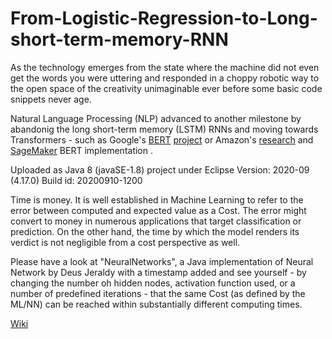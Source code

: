 # From-Logistic-Regression-to-Long-short-term-memory-RNN
As the technology emerges from the state where the machine did not even get the words you were uttering and responded in a choppy robotic way to the open space of the creativity unimaginable ever before some basic code snippets never age. 

Natural Language Processing (NLP) advanced to another milestone by abandonig the long short-term memory (LSTM) RNNs and moving towards Transformers - such as Google's [BERT](https://en.wikipedia.org/wiki/BERT_(language_model)) [project](https://github.com/google-research/bert) or Amazon's [research](https://s3-us-west-2.amazonaws.com/openai-assets/research-covers/language-unsupervised/language_understanding_paper.pdf) and [SageMaker](https://aws.amazon.com/blogs/machine-learning/fine-tuning-a-pytorch-bert-model-and-deploying-it-with-amazon-elastic-inference-on-amazon-sagemaker/) BERT implementation .


Uploaded as Java 8 (javaSE-1.8) project under Eclipse Version: 2020-09 (4.17.0) Build id: 20200910-1200
 

  Time is money. It is well established in Machine Learning to refer to the error between computed and expected value as a Cost. 
  The error might convert to money in numerous applications that target classification or prediction. 
  On the other hand, the time by which the model renders its verdict is not negligible from a cost perspective as well.
  
  Please have a look at "NeuralNetworks", a Java implementation of Neural Network by Deus Jeraldy with a timestamp added 
  and see yourself - by changing the number oh hidden nodes, activation function used, or a number of predefined iterations -
  that the same Cost (as defined by the ML/NN) can be reached within substantially different computing times. 
   
    
[Wiki](https://github.com/GregLinthicum/From-Logistic-Regression-to-Long-short-term-memory-RNN/wiki)
